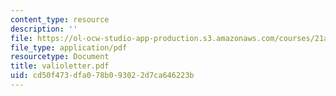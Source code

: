 ```yaml
---
content_type: resource
description: ''
file: https://ol-ocw-studio-app-production.s3.amazonaws.com/courses/21a-441-the-conquest-of-america-spring-2004/cd50f473dfa078b093022d7ca646223b_valioletter.pdf
file_type: application/pdf
resourcetype: Document
title: valioletter.pdf
uid: cd50f473-dfa0-78b0-9302-2d7ca646223b
---
```

